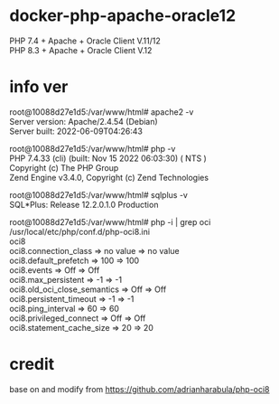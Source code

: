 # docker-php-apache-oracle12

PHP 7.4 + Apache + Oracle Client V.11/12  
PHP 8.3 + Apache + Oracle Client V.12

# info ver
  
root@10088d27e1d5:/var/www/html# apache2 -v  
Server version: Apache/2.4.54 (Debian)  
Server built:   2022-06-09T04:26:43  
  
root@10088d27e1d5:/var/www/html# php -v  
PHP 7.4.33 (cli) (built: Nov 15 2022 06:03:30) ( NTS )  
Copyright (c) The PHP Group  
Zend Engine v3.4.0, Copyright (c) Zend Technologies  
  
root@10088d27e1d5:/var/www/html# sqlplus -v  
SQL*Plus: Release 12.2.0.1.0 Production  
  
root@10088d27e1d5:/var/www/html# php -i | grep oci  
/usr/local/etc/php/conf.d/php-oci8.ini  
oci8  
oci8.connection_class => no value => no value  
oci8.default_prefetch => 100 => 100  
oci8.events => Off => Off  
oci8.max_persistent => -1 => -1  
oci8.old_oci_close_semantics => Off => Off  
oci8.persistent_timeout => -1 => -1  
oci8.ping_interval => 60 => 60  
oci8.privileged_connect => Off => Off  
oci8.statement_cache_size => 20 => 20  

# credit
base on and modify from https://github.com/adrianharabula/php-oci8
